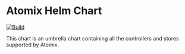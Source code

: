 # Atomix Helm Chart

[![Build](https://img.shields.io/github/actions/workflow/status/atomix/atomix/charts-atomix-publish.yml?style=for-the-badge)](https://github.com/atomix/atomix/actions/workflows/charts-atomix-publish.yml)

This chart is an umbrella chart containing all the controllers and stores supported by Atomix.

